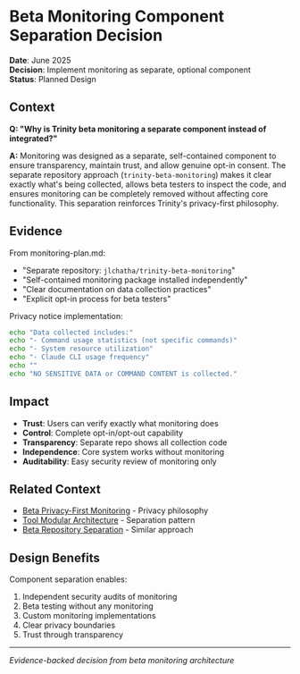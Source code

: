 # Beta Monitoring Component Separation Decision

**Date**: June 2025  
**Decision**: Implement monitoring as separate, optional component  
**Status**: Planned Design  

## Context

**Q: "Why is Trinity beta monitoring a separate component instead of integrated?"**

**A:** Monitoring was designed as a separate, self-contained component to ensure transparency, maintain trust, and allow genuine opt-in consent. The separate repository approach (`trinity-beta-monitoring`) makes it clear exactly what's being collected, allows beta testers to inspect the code, and ensures monitoring can be completely removed without affecting core functionality. This separation reinforces Trinity's privacy-first philosophy.

## Evidence

From monitoring-plan.md:
- "Separate repository: `jlchatha/trinity-beta-monitoring`"
- "Self-contained monitoring package installed independently"
- "Clear documentation on data collection practices"
- "Explicit opt-in process for beta testers"

Privacy notice implementation:
```bash
echo "Data collected includes:"
echo "- Command usage statistics (not specific commands)"
echo "- System resource utilization"
echo "- Claude CLI usage frequency"
echo ""
echo "NO SENSITIVE DATA or COMMAND CONTENT is collected."
```

## Impact

- **Trust**: Users can verify exactly what monitoring does
- **Control**: Complete opt-in/opt-out capability
- **Transparency**: Separate repo shows all collection code
- **Independence**: Core system works without monitoring
- **Auditability**: Easy security review of monitoring only

## Related Context

- [Beta Privacy-First Monitoring](beta-privacy-first-monitoring.md) - Privacy philosophy
- [Tool Modular Architecture](../technical/tool-modular-architecture.md) - Separation pattern
- [Beta Repository Separation](../strategic/beta-repository-separation.md) - Similar approach

## Design Benefits

Component separation enables:
1. Independent security audits of monitoring
2. Beta testing without any monitoring
3. Custom monitoring implementations
4. Clear privacy boundaries
5. Trust through transparency

---

*Evidence-backed decision from beta monitoring architecture*